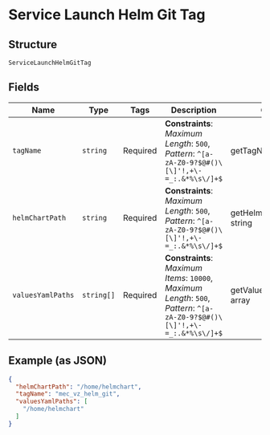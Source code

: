 
# Service Launch Helm Git Tag

## Structure

`ServiceLaunchHelmGitTag`

## Fields

| Name | Type | Tags | Description | Getter | Setter |
|  --- | --- | --- | --- | --- | --- |
| `tagName` | `string` | Required | **Constraints**: *Maximum Length*: `500`, *Pattern*: `^[a-zA-Z0-9?$@#()\[\]'!,+\-=_:.&*%\s\/]+$` | getTagName(): string | setTagName(string tagName): void |
| `helmChartPath` | `string` | Required | **Constraints**: *Maximum Length*: `500`, *Pattern*: `^[a-zA-Z0-9?$@#()\[\]'!,+\-=_:.&*%\s\/]+$` | getHelmChartPath(): string | setHelmChartPath(string helmChartPath): void |
| `valuesYamlPaths` | `string[]` | Required | **Constraints**: *Maximum Items*: `10000`, *Maximum Length*: `500`, *Pattern*: `^[a-zA-Z0-9?$@#()\[\]'!,+\-=_:.&*%\s\/]+$` | getValuesYamlPaths(): array | setValuesYamlPaths(array valuesYamlPaths): void |

## Example (as JSON)

```json
{
  "helmChartPath": "/home/helmchart",
  "tagName": "mec_vz_helm_git",
  "valuesYamlPaths": [
    "/home/helmchart"
  ]
}
```

